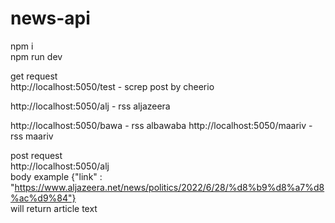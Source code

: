 # news-api


npm i </br>
npm run dev 

get request </br>
http://localhost:5050/test - screp post by cheerio

http://localhost:5050/alj - rss aljazeera


http://localhost:5050/bawa - rss albawaba 
http://localhost:5050/maariv - rss maariv 


post  request </br>
http://localhost:5050/alj </br> 
body example {"link" : "https://www.aljazeera.net/news/politics/2022/6/28/%d8%b9%d8%a7%d8%ac%d9%84"} </br> 
will return article text  </br> 
